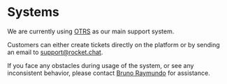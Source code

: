 # Systems

We are currently using [OTRS](https://otrs.rocket.chat/otrs/index.pl?Action=AgentDashboard) as our main support system.

Customers can either create tickets directly on the platform or by sending an email to [support@rocket.chat](mailto:support@rocket.chat).

If you face any obstacles during usage of the system, or see any inconsistent behavior, please contact [Bruno Raymundo](https://open.rocket.chat/direct/bruno.raymundo) for assistance.
